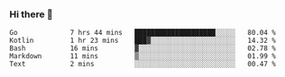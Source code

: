 ### Hi there 👋

<!--
**yeya24/yeya24** is a ✨ _special_ ✨ repository because its `README.md` (this file) appears on your GitHub profile.

Here are some ideas to get you started:

- 🔭 I’m currently working on ...
- 🌱 I’m currently learning ...
- 👯 I’m looking to collaborate on ...
- 🤔 I’m looking for help with ...
- 💬 Ask me about ...
- 📫 How to reach me: ...
- 😄 Pronouns: ...
- ⚡ Fun fact: ...
-->

<!--START_SECTION:waka-->

```text
Go             7 hrs 44 mins   ████████████████████░░░░░   80.04 %
Kotlin         1 hr 23 mins    ███▓░░░░░░░░░░░░░░░░░░░░░   14.32 %
Bash           16 mins         ▓░░░░░░░░░░░░░░░░░░░░░░░░   02.78 %
Markdown       11 mins         ▒░░░░░░░░░░░░░░░░░░░░░░░░   01.99 %
Text           2 mins          ░░░░░░░░░░░░░░░░░░░░░░░░░   00.47 %
```

<!--END_SECTION:waka-->
